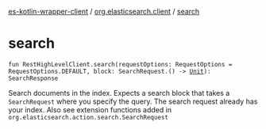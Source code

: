 [es-kotlin-wrapper-client](../index.md) / [org.elasticsearch.client](index.md) / [search](./search.md)

# search

`fun RestHighLevelClient.search(requestOptions: RequestOptions = RequestOptions.DEFAULT, block: SearchRequest.() -> `[`Unit`](https://kotlinlang.org/api/latest/jvm/stdlib/kotlin/-unit/index.html)`): SearchResponse`

Search documents in the index. Expects a search block that takes a `SearchRequest` where you specify the query.
The search request already has your index. Also see extension functions added in `org.elasticsearch.action.search.SearchRequest`

